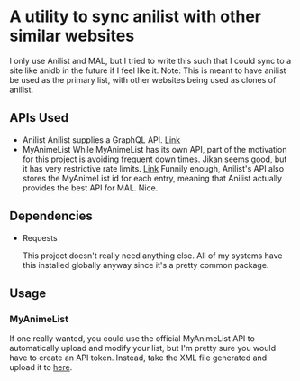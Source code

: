 # A utility to sync anilist with other similar websites
I only use Anilist and MAL, but I tried to write this such that I could sync to a site like anidb in the future if I feel like it.
Note: This is meant to have anilist be used as the primary list, with other websites being used as clones of anilist.


## APIs Used
- Anilist
	Anilist supplies a GraphQL API. [Link](https://github.com/AniList/ApiV2-GraphQL-Docs)
- MyAnimeList
	While MyAnimeList has its own API, part of the motivation for this project is avoiding frequent down times. Jikan seems good, but it has very restrictive rate limits. [Link](https://jikan.moe/)
	Funnily enough, Anilist's API also stores the MyAnimeList id for each entry, meaning that Anilist actually provides the best API for MAL. Nice.

## Dependencies

- Requests

	This project doesn't really need anything else. All of my systems have this installed globally anyway since it's a pretty common package.

## Usage
### MyAnimeList
If one really wanted, you could use the official MyAnimeList API to automatically upload and modify your list, but I'm pretty sure you would have to create an API token. Instead, take the XML file generated and upload it to [here](https://myanimelist.net/import.php).
